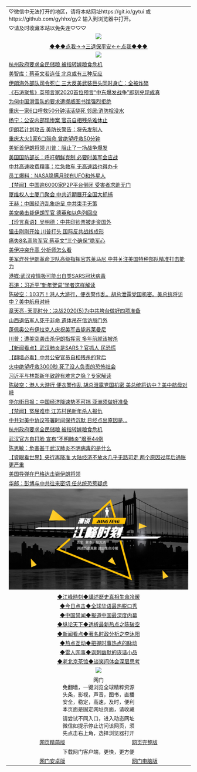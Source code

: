  <table>
<tr>
<td colspan="2" align=left>
♡微信中无法打开的地区，请将本站网址https://git.io/gytui 或 https://github.com/gyhhx/gy2 输入到浏览器中打开。 
 </td>
</tr>
 <tr>
 <td colspan="2" align=left>
♡请及时收藏本站以免失连♡♡♡
</td>
 </tr>
  <tr>
    <td colspan="2" align=center><img src="https://github.com/gyhhx/image-upload/blob/master/3t.jpg"></td>
 </tr>
 <tr><td colspan="2" align="center"><a href="https://xball.casa/oo.aspx?name=ogQuit&key=eqxowaguscvmxdgc&from=gy">◆◆◆点我→→三退保平安←←点我◆◆◆</a></td></tr>
  <tr>
    <td colspan="2" align=center><img src="https://cdn.jsdelivr.net/gh/gyoupiodf/im1/%E7%BD%91%E9%97%A8%E6%96%B0%E9%97%BB1.jpg"></td>
 </tr>
<tr><td colspan="2" align="left"><a href="https://xball.casa/oo.aspx?name=c1113948&key=eqxowaguscvmxdgc&from=gy">杭州政府要求全民储粮 被指转嫁粮食危机</a></td></tr>
<tr><td colspan="2" align="left"><a href="https://xball.casa/oo.aspx?name=c1114013&key=eqxowaguscvmxdgc&from=gy">美智库：蔡英文若连任 北京或有三种反应</a></td></tr>
<tr><td colspan="2" align="left"><a href="https://xball.casa/oo.aspx?name=c1114028&key=eqxowaguscvmxdgc&from=gy">伊朗海外部队司令死亡 三大反美武装巨头同时身亡：全被炸碎</a></td></tr>
<tr><td colspan="2" align="left"><a href="https://xball.casa/oo.aspx?name=c1114019&key=eqxowaguscvmxdgc&from=gy">《石涛聚焦》英预言家2020首位预言“中东爆发战争”即刻兑现成真</a></td></tr>
<tr><td colspan="2" align="left"><a href="https://xball.casa/oo.aspx?name=c1113976&key=eqxowaguscvmxdgc&from=gy">为何中国滑雪队的要求遭挪威图书馆强烈拒绝</a></td></tr>
<tr><td colspan="2" align="left"><a href="https://xball.casa/oo.aspx?name=c1114014&key=eqxowaguscvmxdgc&from=gy">重庆一家6口呼救50分钟活活烧死 邻居:消防栓没水</a></td></tr>
<tr><td colspan="2" align="left"><a href="https://xball.casa/oo.aspx?name=c1113975&key=eqxowaguscvmxdgc&from=gy">杨宁：公安内部现惨案 官员自相残杀难休止</a></td></tr>
<tr><td colspan="2" align="left"><a href="https://xball.casa/oo.aspx?name=c1114009&key=eqxowaguscvmxdgc&from=gy">伊朗若计划攻击 美防长警告：将先发制人</a></td></tr>
<tr><td colspan="2" align="left"><a href="https://xball.casa/oo.aspx?name=c1113914&key=eqxowaguscvmxdgc&from=gy">重庆大火1家6口殒命 曾绝望呼救50分钟</a></td></tr>
<tr><td colspan="2" align="left"><a href="https://xball.casa/oo.aspx?name=c1114031&key=eqxowaguscvmxdgc&from=gy">美斩首伊朗将领 川普：阻止了一场战争爆发</a></td></tr>
<tr><td colspan="2" align="left"><a href="https://xball.casa/oo.aspx?name=c1113932&key=eqxowaguscvmxdgc&from=gy">美国国防部长：呼吁朝鲜克制 必要时美军会应战</a></td></tr>
<tr><td colspan="2" align="left"><a href="https://xball.casa/oo.aspx?name=c1113993&key=eqxowaguscvmxdgc&from=gy">中共高速收费糗事：拦急救车  无高速路也得办卡</a></td></tr>
<tr><td colspan="2" align="left"><a href="https://xball.casa/oo.aspx?name=c1113987&key=eqxowaguscvmxdgc&from=gy">员工爆料：NASA隐瞒月球有UFO和外星人</a></td></tr>
<tr><td colspan="2" align="left"><a href="https://xball.casa/oo.aspx?name=c1113994&key=eqxowaguscvmxdgc&from=gy">【禁闻】中国逾6000家P2P平台倒闭 受害者求助无门</a></td></tr>
<tr><td colspan="2" align="left"><a href="https://xball.casa/oo.aspx?name=c1114007&key=eqxowaguscvmxdgc&from=gy">厦维权人士厦门聚会  中共近期展开全国大抓捕</a></td></tr>
<tr><td colspan="2" align="left"><a href="https://xball.casa/oo.aspx?name=c1114012&key=eqxowaguscvmxdgc&from=gy">王赫：中国经济乱象纷呈 中共束手无策</a></td></tr>
<tr><td colspan="2" align="left"><a href="https://xball.casa/oo.aspx?name=c1114002&key=eqxowaguscvmxdgc&from=gy">美空袭击毙伊朗军官 德英和以色列回应</a></td></tr>
<tr><td colspan="2" align="left"><a href="https://xball.casa/oo.aspx?name=c1113906&key=eqxowaguscvmxdgc&from=gy">【珍言真语】吴明德：中共印钞票被走资国外</a></td></tr>
<tr><td colspan="2" align="left"><a href="https://xball.casa/oo.aspx?name=c1114021&key=eqxowaguscvmxdgc&from=gy">狙击刚刚开始 川普打头 国际反共战线成形</a></td></tr>
<tr><td colspan="2" align="left"><a href="https://xball.casa/oo.aspx?name=c1114008&key=eqxowaguscvmxdgc&from=gy">痛失8名高阶军官 蔡英文“三个确保”稳军心</a></td></tr>
<tr><td colspan="2" align="left"><a href="https://xball.casa/oo.aspx?name=c1113968&key=eqxowaguscvmxdgc&from=gy">美伊冲突升高 分析师怎么看</a></td></tr>
<tr><td colspan="2" align="left"><a href="https://xball.casa/oo.aspx?name=c1114004&key=eqxowaguscvmxdgc&from=gy">美军炸死伊朗革命卫队高级指挥官苏莱马尼 中共关注美国特种部队精准打击能力</a></td></tr>
<tr><td colspan="2" align="left"><a href="https://xball.casa/oo.aspx?name=c1114017&key=eqxowaguscvmxdgc&from=gy">港媒:武汉疫情极可能出自类SARS冠状病毒</a></td></tr>
 <tr><td colspan="2" align="left"><a href="https://xball.casa/oo.aspx?name=c816850&key=eqxowaguscvmxdgc&from=gy">石涛：习近平“新年贺词”学者这样解读</a></td></tr>
<tr><td colspan="2" align="left"><a href="https://xball.casa/oo.aspx?name=c816932&key=eqxowaguscvmxdgc&from=gy">陈破空：103万！港人大游行，便衣警作乱。胡总泄露党国机密。美总统将访中？美中航母对峙</a></td></tr>
<tr><td colspan="2" align="left"><a href="https://xball.casa/oo.aspx?name=c1025998&key=eqxowaguscvmxdgc&from=gy">章天亮-天亮时分：决战2020(5)为中共垮台做好四项准备</a></td></tr>

<tr><td colspan="2" align="left"><a href="https://xball.casa/oo.aspx?name=c1113972&key=eqxowaguscvmxdgc&from=gy">山西退伍军人死于非命 遗体吊在信访局门外</a></td></tr>
<tr><td colspan="2" align="left"><a href="https://xball.casa/oo.aspx?name=c1113982&key=eqxowaguscvmxdgc&from=gy">蓬佩奥公布伊拉克人庆祝美军击毙苏莱曼尼</a></td></tr>
<tr><td colspan="2" align="left"><a href="https://xball.casa/oo.aspx?name=c1113928&key=eqxowaguscvmxdgc&from=gy">川普：遭美空袭击杀伊朗指挥官 多年前就该被杀</a></td></tr>
<tr><td colspan="2" align="left"><a href="https://xball.casa/oo.aspx?name=c1113924&key=eqxowaguscvmxdgc&from=gy">【新闻看点】武汉肺炎是SARS？官抓人 民恐慌</a></td></tr>
<tr><td colspan="2" align="left"><a href="https://xball.casa/oo.aspx?name=c1114023&key=eqxowaguscvmxdgc&from=gy">【翻墙必看】中共公安官员自相残杀的背后</a></td></tr>
<tr><td colspan="2" align="left"><a href="https://xball.casa/oo.aspx?name=c1114055&key=eqxowaguscvmxdgc&from=gy">火中绝望呼救3000秒  死了没人负责的恐怖社会</a></td></tr>
<tr><td colspan="2" align="left"><a href="https://xball.casa/oo.aspx?name=c1113973&key=eqxowaguscvmxdgc&from=gy">习近平与林郑新年致辞有难言之隐？专家解读</a></td></tr>
<tr><td colspan="2" align="left"><a href="https://xball.casa/oo.aspx?name=c1114026&key=eqxowaguscvmxdgc&from=gy">陈破空：港人大游行 便衣警作乱 胡总泄露党国机密 美总统将访中？美中航母对峙</a></td></tr>
<tr><td colspan="2" align="left"><a href="https://xball.casa/oo.aspx?name=c1113911&key=eqxowaguscvmxdgc&from=gy">华尔街日报：中国经济降速势不可挡 亚洲须做好准备</a></td></tr>
<tr><td colspan="2" align="left"><a href="https://xball.casa/oo.aspx?name=c1114024&key=eqxowaguscvmxdgc&from=gy">【禁闻】冤屈难申 江苏村民新年杀人报仇</a></td></tr>
<tr><td colspan="2" align="left"><a href="https://xball.casa/oo.aspx?name=c1113926&key=eqxowaguscvmxdgc&from=gy">中共对美中协议签署时间保持沉默 日经点出原因是…</a></td></tr>
<tr><td colspan="2" align="left"><a href="https://xball.casa/oo.aspx?name=c1113996&key=eqxowaguscvmxdgc&from=gy">杭州政府要求全民储粮 被指转嫁粮食危机</a></td></tr>
<tr><td colspan="2" align="left"><a href="https://xball.casa/oo.aspx?name=c1113915&key=eqxowaguscvmxdgc&from=gy">武汉官方自打脸 宣布“不明肺炎”增至44例</a></td></tr>
<tr><td colspan="2" align="left"><a href="https://xball.casa/oo.aspx?name=c1113908&key=eqxowaguscvmxdgc&from=gy">陈思敏：危害甚于武汉肺炎不明病毒的是什么</a></td></tr>
<tr><td colspan="2" align="left"><a href="https://xball.casa/oo.aspx?name=c1113925&key=eqxowaguscvmxdgc&from=gy">【睿眼看世界】央行再降准 大陆经济不放水几乎无路可走 两个原因过年后通胀更严重</a></td></tr>
<tr><td colspan="2" align="left"><a href="https://xball.casa/oo.aspx?name=c1114006&key=eqxowaguscvmxdgc&from=gy">美国导弹在巴格达击毙伊朗将领</a></td></tr>
<tr><td colspan="2" align="left"><a href="https://xball.casa/oo.aspx?name=c1114030&key=eqxowaguscvmxdgc&from=gy">华邮：彭博与中共往来密切 任总统恐惹疑虑</a></td></tr>


 <tr>
   <td colspan="2" align=center><img src="https://github.com/gyoupiodf/im1/blob/master/jf-1.jpg"></td>
  </tr>
   <tr>
   <td colspan="2" align=center> 
<a href="https://xball.casa/oo.aspx?name=c922850&key=eqxowaguscvmxdgc&from=gy&tag=9877">◆江峰時刻◆講述歷史真相生命冷暖</a><br/>
    </td>
  </tr>
   <tr>
   <td colspan="2" align=center> 
<a href="https://xball.casa/oo.aspx?name=c816850&key=eqxowaguscvmxdgc&from=gy&tag=9877">◆今日点击◆全球华语最热脱口秀</a><br/>
    </td>
  </tr>
  <tr>
  <td colspan="2" align=center>
<a href="https://xball.casa/oo.aspx?name=c816860&key=eqxowaguscvmxdgc&from=gy&tag=99733110">◆中国禁闻◆报道中国最深度内幕</a><br/>
   </tr>
  <tr>
     <td colspan="2" align=center>
<a href="https://xball.casa/oo.aspx?name=c816855&key=eqxowaguscvmxdgc&from=gy&tag=997110">◆纵论天下◆透析最新热点之陈破空</a><br/>
   </tr>
   <tr>
      <td colspan="2" align=center>
<a href="https://xball.casa/oo.aspx?name=c838308&key=eqxowaguscvmxdgc&from=gy&tag=9973110">◆新闻看点◆著名时政分析之李沐阳</a><br/>
   </tr>
   <tr>
     <td colspan="2" align=center>
<a href="https://xball.casa/oo.aspx?name=c816852&key=eqxowaguscvmxdgc&from=gy&tag=9733110">◆热点互动◆把握时事热点的脉动</a><br/>
   </tr>
   <tr>
      <td colspan="2" align=center>
<a href="https://xball.casa/oo.aspx?name=c816694&key=eqxowaguscvmxdgc&from=gy&tag=93310">◆雷人网事◆讽刺幽默的诙谐小品</a><br/>
   </tr>
   <tr>
    <td colspan="2" align=center>
<a href="https://xball.casa/oo.aspx?name=c816650&key=eqxowaguscvmxdgc&from=gy&tag=9973110">◆老北京茶馆◆谈笑间体会深层思考</a><br/>
   </tr>
 <tr>
    <td colspan="2" align="center"><img src="https://gitlab.com/ogate2/up/raw/master/_/oGate65.jpg"/></td>
  </tr>
  <tr>
    <td colspan="2" align="center">网门<br/>免翻墙，一键浏览全球精粹资源<br/>头条，影视，声音，图书，直播<br/>安全，稳定，高速，及时，便利<br/>本页面是固定网址页面，请收藏</td>
  <tr>
  <tr>
    <td colspan="2" align="center">请尝试不同入口，进入动态网址<br/>微信如提示停止访问该网页，须<br/>先点击右上角，选择浏览器打开</td>
  <tr>  
  <tr>
    <td align="center"><a href="https://gitcdn.xyz/repo/otiny/up/master/show002.htm">网页精简版</a></td>
    <td align="center"><a href="https://gitcdn.xyz/repo/otiny/up/master/show001.htm">网页完整版</a></td>
  </tr>
  <tr>
    <td colspan="2" align="center">下载网门客户端，更快，更方便</td>
  <tr>
  <tr>
    <td align="center"><a href="https://raw.githubusercontent.com/opipe/up/master/oGatea.apk">网门安卓版</a></td>
    <td align="center"><a href="https://raw.githubusercontent.com/opipe/up/master/oGate.zip">网门电脑版</a></td>
  </tr>
</table>



